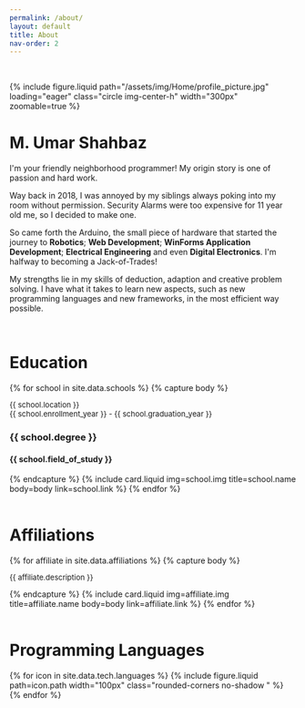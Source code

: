 ```yaml
---
permalink: /about/
layout: default
title: About
nav-order: 2
---
```


<br class="spacer">

{% include figure.liquid path="/assets/img/Home/profile_picture.jpg" loading="eager" class="circle img-center-h" width="300px" zoomable=true %}

<h1 class="heading center-text uppercase">M. Umar Shahbaz</h1>

I'm your friendly neighborhood programmer! My origin story is one of passion and hard work.

Way back in 2018, I was annoyed by my siblings always poking into my room without permission. Security Alarms were too expensive for 11 year old me, so I decided to make one.

So came forth the Arduino, the small piece of hardware that started the journey to **Robotics**; **Web Development**; **WinForms Application Development**; **Electrical Engineering** and even **Digital Electronics**. I'm halfway to becoming a Jack-of-Trades!

My strengths lie in my skills of deduction, adaption and creative problem solving. I have what it takes to learn new aspects, such as new programming languages and new frameworks, in the most efficient way possible.

<br class="spacer">

<h1 class="heading uppercase">Education</h1>
<div class="card-container">
    {% for school in site.data.schools %}
        {%  capture body %}
            <p style="font-size: small;">{{ school.location }}<br>{{ school.enrollment_year }} - {{ school.graduation_year }}</p>
            <h3>{{ school.degree }}</h3>
            <h4>{{ school.field_of_study }}</h4>
        {% endcapture %}
        {%  include card.liquid img=school.img title=school.name body=body link=school.link %}
    {% endfor %}
</div>

<br class="spacer">

<h1 class="heading right-text uppercase">Affiliations</h1>
<div class="card-container">
    {% for affiliate in site.data.affiliations %}
        {%  capture body %}
            <p style="font-size: small;">{{ affiliate.description }}</p>
        {% endcapture %}
        {%  include card.liquid img=affiliate.img title=affiliate.name body=body link=affiliate.link %}
    {% endfor %}
</div>

<br class="spacer">

<h1 class="heading uppercase">Programming Languages</h1>
<div class="center-element row p-margins icons">
    {% for icon in site.data.tech.languages %}
        {% include figure.liquid path=icon.path width="100px" class="rounded-corners no-shadow " %}
    {% endfor %}
</div>

<br class="spacer">